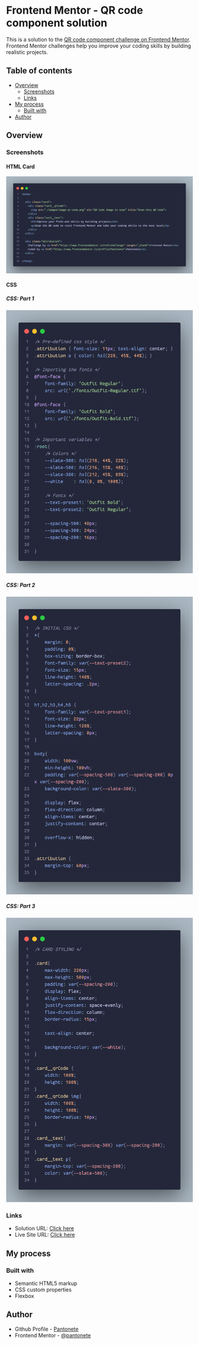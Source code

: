 # Frontend Mentor - QR code component solution

This is a solution to the [QR code component challenge on Frontend Mentor](https://www.frontendmentor.io/challenges/qr-code-component-iux_sIO_H). Frontend Mentor challenges help you improve your coding skills by building realistic projects. 

## Table of contents

- [Overview](#overview)
  - [Screenshots](#screenshot)
  - [Links](#links)
- [My process](#my-process)
  - [Built with](#built-with)
- [Author](#author)


## Overview

### Screenshots

#### HTML Card

![HTML](./screenshots/html.png)

#### CSS

##### CSS: Part 1

![CSS](./screenshots/css1.png)

##### CSS: Part 2

![CSS](./screenshots/css2.png)

##### CSS: Part 3

![CSS](./screenshots/css3.png)

### Links

- Solution URL: [Click here](https://github.com/Pantonete/frontendMentorChallanges/tree/main/qr-code-component-main)
- Live Site URL: [Click here](https://pantonete.github.io/frontendMentorChallanges/qr-code-component-main/)

## My process

### Built with

- Semantic HTML5 markup
- CSS custom properties
- Flexbox

## Author

- Github Profile - [Pantonete](https://github.com/Pantonete)
- Frontend Mentor - [@pantonete](https://www.frontendmentor.io/profile/Pantonete)